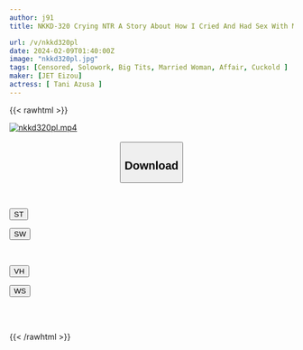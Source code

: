```yaml
---
author: j91
title: NKKD-320 Crying NTR A Story About How I Cried And Had Sex With My Senior's Wife Who Was Kind, Caring, And An Older Sister And Wife Azusa Tani

url: /v/nkkd320pl
date: 2024-02-09T01:40:00Z
image: "nkkd320pl.jpg"
tags: [Censored, Solowork, Big Tits, Married Woman, Affair, Cuckold	]
maker: [JET Eizou]
actress: [ Tani Azusa ]
---
```



{{< rawhtml >}}

<div class="video" data-videoid="jb0b28ALeoCzpvL">
    <a href="javascript:;">
        <img src="/v/nkkd320pl/nkkd320pl.jpg" width="WIDTH" height="HEIGHT" alt="nkkd320pl.mp4" loading="lazy">
    </a>
</div>

<script type="text/javascript" src="https://j91.asia/asset/on-demand-st.js"></script>

<br>
  <link rel="stylesheet" href="https://j91.asia/asset/bs5.css">
  
  <center>
  <button class="btn btn-primary" type="button" data-bs-toggle="collapse" data-bs-target=".multi-collapse" aria-expanded="false" aria-controls="multiCollapseExample1 multiCollapseExample2"><h2>Download</h2></button></center>
</p>
<div class="row">
  <div class="col">
    <div class="collapse multi-collapse" id="multiCollapseExample1">
      <div class="card card-body">
	      	      <br>
<div class="buttons">  
<p><a href="https://streamtape.to/v/jb0b28ALeoCzpvL" target="_blank"><button class="btn-hover color-3"><i class="fa fa-download"></i> ST</button></a></p>
<p><a href="https://flaswish.com/jlntb1nn12fa" target="_blank"><button class="btn-hover color-2"><i class="fa fa-download"></i> SW</button></a></p></div>
    </div>
  </div>
</div>
  <div class="col">
    <div class="collapse multi-collapse" id="multiCollapseExample2">
      <div class="card card-body">
	      <br>
<div class="buttons">
<p><a href="javascript:;" target="_blank"><button class="btn-hover color-9"><i class="fa fa-download"></i> VH</button></a></p>
<p><a href="javascript:;" target="_blank"><button class="btn-hover color-8"><i class="fa fa-download"></i> WS</button></a></p></div>
<br><br>
      </div>
    </div>
  </div>
</div>

{{< /rawhtml >}}